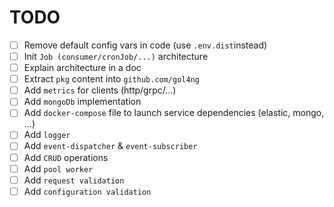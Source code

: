 # TODO

 - [ ] Remove default config vars in code (use `.env.dist`instead) 
 - [ ] Init `Job (consumer/cronJob/...)` architecture
 - [ ] Explain architecture in a doc
 - [ ] Extract `pkg` content into `github.com/gol4ng`
 - [ ] Add `metrics` for clients (http/grpc/...)
 - [ ] Add `mongoDb` implementation
 - [ ] Add `docker-compose` file to launch service dependencies (elastic, mongo, ...)
 - [ ] Add `logger`
 - [ ] Add `event-dispatcher` & `event-subscriber`
 - [ ] Add `CRUD` operations
 - [ ] Add `pool worker`
 - [ ] Add `request validation`
 - [ ] Add `configuration validation`

